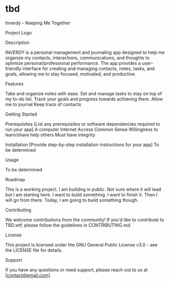 # tbd


Inverdy - Keeping Me Together

Project Logo

Description

INVERDY is a personal management and journaling app designed to help me organize my contacts, interactions, communications, and thoughts to optimize personal/professional performance. The app provides a user-friendly interface for creating and managing contacts, notes, tasks, and goals, allowing me to stay focused, motivated, and productive.

Features

Take and organize notes with ease.
Set and manage tasks to stay on top of my to-do list.
Track your goals and progress towards achieving them.
Allow me to journal
Keep track of contacts


Getting Started

Prerequisites
[List any prerequisites or software dependencies required to run your app]
A computer
Internet Access
Common Sense
Willingness to learn/share help others
Must have integrity

Installation
[Provide step-by-step installation instructions for your app]
To be determined

Usage

To be determined

Roadmap

This is a working project.  I am builidng in public.  Not sure where it will lead but I am starting here.  I want to build something.  I want to finish it.  Then I will go from there.  Today, I am going to build something though.

Contributing

We welcome contributions from the community! If you'd like to contribute to TBD.wtf, please follow the guidelines in CONTRIBUTING.md.

License

This project is licensed under the GNU General Public License v3.0 - see the LICENSE file for details.

Support

If you have any questions or need support, please reach out to us at [contact@email.com].


